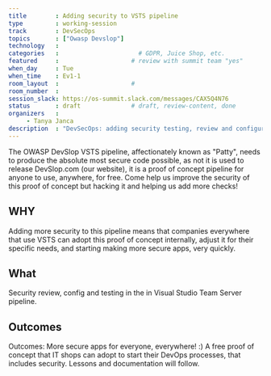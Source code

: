 ```yaml
---
title        : Adding security to VSTS pipeline
type         : working-session
track        : DevSecOps
topics       : ["Owasp Devslop"]
technology   :
categories   :                      # GDPR, Juice Shop, etc.
featured     :                    # review with summit team "yes"
when_day     : Tue
when_time    : Ev1-1
room_layout  :                    #
room_number  :
session_slack: https://os-summit.slack.com/messages/CAX5Q4N76
status       : draft              # draft, review-content, done
organizers   :
     - Tanya Janca
description  : "DevSecOps: adding security testing, review and configurations to a VSTS pipeline"
---
```


The OWASP DevSlop VSTS pipeline, affectionately known as "Patty", needs to produce the absolute most secure code possible, as not it is used to release DevSlop.com (our website), it is a proof of concept pipeline for anyone to use, anywhere, for free.  Come help us improve the security of this proof of concept but hacking it and helping us add more checks!

## WHY

Adding more security to this pipeline means that companies everywhere that use VSTS can adopt this proof of concept internally, adjust it for their specific needs, and starting making more secure apps, very quickly.

## What

Security review, config and testing in the in Visual Studio Team Server pipeline.


## Outcomes

Outcomes: More secure apps for everyone, everywhere!  :)  A free proof of concept that IT shops can adopt to start their DevOps processes, that includes security.  Lessons and documentation will follow.
